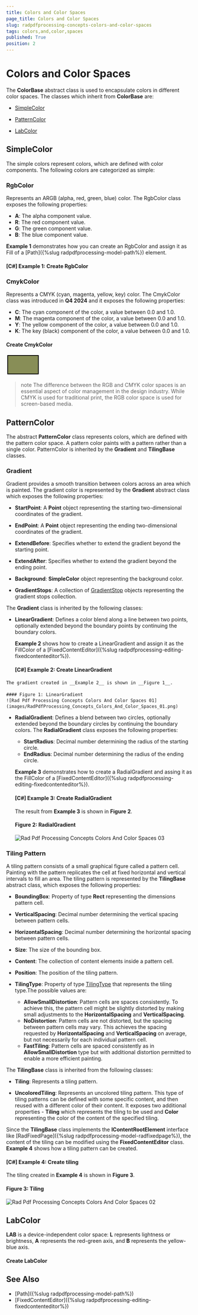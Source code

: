 ```yaml
---
title: Colors and Color Spaces
page_title: Colors and Color Spaces
slug: radpdfprocessing-concepts-colors-and-color-spaces
tags: colors,and,color,spaces
published: True
position: 2
---
```


# Colors and Color Spaces

The __ColorBase__ abstract class is used to encapsulate colors in different color spaces. The classes which inherit from __ColorBase__ are:
      
* [SimpleColor](#simplecolor)

* [PatternColor](#patterncolor)

* [LabColor](#labcolor)

## SimpleColor

The simple colors represent colors, which are defined with color components. The following colors are categorized as simple:

### RgbColor

Represents an ARGB (alpha, red, green, blue) color. The RgbColor class exposes the following properties: 

* __A__: The alpha component value.
* __R__: The red component value.
* __G__: The green component value.
* __B__: The blue component value.
            
__Example 1__ demonstrates how you can create an RgbColor and assign it as Fill of a [Path]({%slug radpdfprocessing-model-path%}) element.
        
#### __[C#] Example 1: Create RgbColor__

<snippet id='pdf-create-rgb-color'/>

### CmykColor

Represents a CMYK (cyan, magenta, yellow, key) color. The CmykColor class was introduced in **Q4 2024** and it exposes the following properties:

* **C**: The cyan component of the color, a value between 0.0 and 1.0.
* **M**: The magenta component of the color, a value between 0.0 and 1.0.
* **Y**: The yellow component of the color, a value between 0.0 and 1.0.
* **K**: The key (black) component of the color, a value between 0.0 and 1.0.

#### Create CmykColor

<snippet id='pdf-create-cmyk-color'/>

![CMYK Color](images/cmyk-color.png) 

>note The difference between the RGB and CMYK color spaces is an essential aspect of color management in the design industry. While CMYK is used for traditional print, the RGB color space is used for screen-based media. 

## PatternColor

The abstract __PatternColor__ class represents colors, which are defined with the pattern color space. A pattern color paints with a pattern rather than a single color. PatternColor is inherited by the __Gradient__ and __TilingBase__ classes.
        
### Gradient

Gradient provides a smooth transition between colors across an area which is painted. The gradient color is represented by the __Gradient__ abstract class which exposes the following properties:         

* __StartPoint__: A __Point__ object representing the starting two-dimensional coordinates of the gradient.

* __EndPoint__: A __Point__ object representing the ending two-dimensional coordinates of the gradient.

* __ExtendBefore__: Specifies whether to extend the gradient beyond the starting point.

* __ExtendAfter__: Specifies whether to extend the gradient beyond the ending point.

* __Background__: __SimpleColor__ object representing the background color.

* __GradientStops__: A collection of [GradientStop](https://docs.telerik.com/devtools/document-processing/api/Telerik.Windows.Documents.Fixed.Model.ColorSpaces.GradientStop.html) objects representing the gradient stops collection.
                
The __Gradient__ class is inherited by the following classes:
            
* __LinearGradient__: Defines a color blend along a line between two points, optionally extended beyond the boundary points by continuing the boundary colors.
            
	__Example 2__ shows how to create a LinearGradient and assign it as the FillColor of a [FixedContentEditor]({%slug radpdfprocessing-editing-fixedcontenteditor%}).
            
	#### __[C#] Example 2: Create LinearGradient__
	
<snippet id='pdf-create-linear-gradient'/>
	
	The gradient created in __Example 2__ is shown in __Figure 1__.
	            
	#### Figure 1: LinearGradient	
	![Rad Pdf Processing Concepts Colors And Color Spaces 01](images/RadPdfProcessing_Concepts_Colors_And_Color_Spaces_01.png)
    
* __RadialGradient__: Defines a blend between two circles, optionally extended beyond the boundary circles by continuing the boundary colors. The __RadialGradient__ class exposes the following properties:
                

	 * __StartRadius__: Decimal number determining the radius of the starting circle.
	 * __EndRadius__: Decimal number determining the radius of the ending circle.
              
	__Example 3__ demonstrates how to create a RadialGradient and assing it as the FillColor of a [FixedContentEditor]({%slug radpdfprocessing-editing-fixedcontenteditor%}).
	
	#### __[C#] Example 3: Create RadialGradient__
	
	<snippet id='pdf-create-linear-gradient'/>
	
	The result from __Example 3__ is shown in __Figure 2__.
	
	#### Figure 2: RadialGradient
	
	![Rad Pdf Processing Concepts Colors And Color Spaces 03](images/RadPdfProcessing_Concepts_Colors_And_Color_Spaces_03.png)

### Tiling Pattern

A tiling pattern consists of a small graphical figure called a pattern cell. Painting with the pattern replicates the cell at fixed horizontal and vertical intervals to fill an area. The tiling pattern is represented by the __TilingBase__ abstract class, which exposes the following properties:
            

* __BoundingBox__: Property of type __Rect__ representing the dimensions pattern cell.

* __VerticalSpacing__: Decimal number determining the vertical spacing between pattern cells.               

* __HorizontalSpacing__: Decimal number determining the horizontal spacing between pattern cells.             

* __Size__: The size of the bounding box.             

* __Content__: The collection of content elements inside a pattern cell.                

* __Position__: The position of the tiling pattern.               

* __TilingType__: Property of type [TilingType](https://docs.telerik.com/devtools/document-processing/api/Telerik.Windows.Documents.Fixed.Model.ColorSpaces.TilingType.html) that represents the tiling type.The possible values are:
	 * __AllowSmallDistortion__: Pattern cells are spaces consistently. To achieve this, the pattern cell might be slightly distorted by making small adjustments to the __HorizontalSpacing__ and __VerticalSpacing__.
	 * __NoDistortion__: Pattern cells are not distorted, but the spacing between pattern cells may vary. This achieves the spacing requested by __HorizontalSpacing__ and __VerticalSpacing__ on average, but not necessarily for each individual pattern cell.
	 * __FastTiling__: Pattern cells are spaced consistently as in __AllowSmallDistortion__ type but with additional distortion permitted to enable a more efficient painting.
	                    

The __TilingBase__ class is inherited from the following classes:
            

* __Tiling__: Represents a tiling pattern.

* __UncoloredTiling__: Represents an uncolored tiling pattern. This type of tiling patterns can be defined with some specific content, and then reused with a different color of their content. It exposes two additional properties - __Tiling__ which represents the tiling to be used and __Color__ representing the color of the content of the specified tiling.
                

Since the __TilingBase__ class implements the __IContentRootElement__ interface like [RadFixedPage]({%slug radpdfprocessing-model-radfixedpage%}), the content of the tiling can be modified using the __FixedContentEditor__ class. __Example 4__ shows how a tiling pattern can be created.
            

#### __[C#] Example 4: Create tiling__

<snippet id='pdf-create-tiling'/>

The tiling created in __Example 4__ is shown in __Figure 3__.        

#### Figure 3: Tiling
![Rad Pdf Processing Concepts Colors And Color Spaces 02](images/RadPdfProcessing_Concepts_Colors_And_Color_Spaces_02.png)

## LabColor

 **LAB** is a device-independent color space: **L** represents lightness or brightness, **A** represents the red-green axis, and **B** represents the yellow-blue axis.

#### Create LabColor

<snippet id='pdf-create-lab-color'/>

## See Also

 * [Path]({%slug radpdfprocessing-model-path%})
 * [FixedContentEditor]({%slug radpdfprocessing-editing-fixedcontenteditor%})
